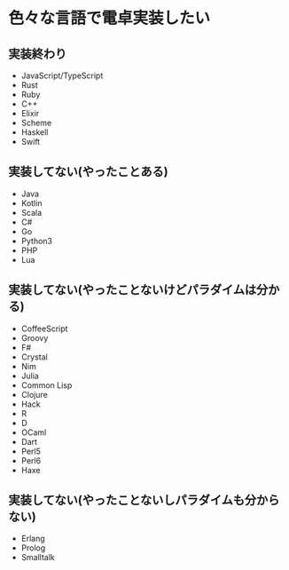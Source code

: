 # 色々な言語で電卓実装したい

## 実装終わり
* JavaScript/TypeScript
* Rust
* Ruby
* C++
* Elixir
* Scheme
* Haskell
* Swift

## 実装してない(やったことある)
* Java
* Kotlin
* Scala
* C#
* Go
* Python3
* PHP
* Lua

## 実装してない(やったことないけどパラダイムは分かる)
* CoffeeScript
* Groovy
* F#
* Crystal
* Nim
* Julia
* Common Lisp
* Clojure
* Hack
* R
* D
* OCaml
* Dart
* Perl5
* Perl6
* Haxe

## 実装してない(やったことないしパラダイムも分からない)
* Erlang
* Prolog
* Smalltalk
